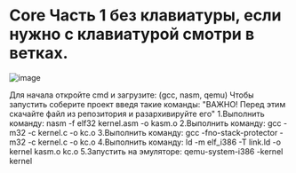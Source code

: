 # Core Часть 1 без клавиатуры, если нужно с клавиатурой смотри в ветках.
![image](https://github.com/IMalygosI/Core/assets/67872855/90d5f65b-626d-431f-acc9-0ea3d5ef70c6)


Для начала откройте cmd и загрузите: (gcc, nasm, qemu)
Чтобы запустить соберите проект введя такие команды: "ВАЖНО! Перед этим скачайте файл из репозитория и разархивируйте его"
1.Выполнить команду: nasm -f elf32 kernel.asm -o kasm.o
2.Выполнить команду: gcc -m32 -c kernel.c -o kc.o
3.Выполнить команду: gcc -fno-stack-protector -m32 -c kernel.c -o kc.o
4.Выполнить команду: ld -m elf_i386 -T link.ld -o kernel kasm.o kc.o
5.Запустить на эмуляторе: qemu-system-i386 -kernel kernel
